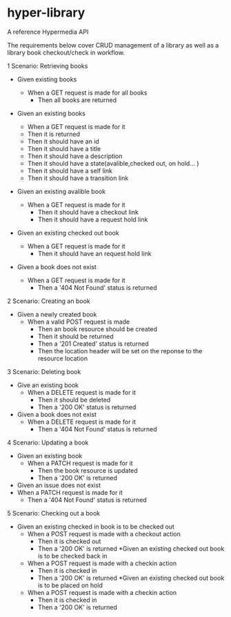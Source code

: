 hyper-library
=============

A reference Hypermedia API 

The requirements below cover CRUD management of a library as well as a library book checkout/check in workflow.

1 Scenario: Retrieving books
  * Given existing books
    * When a GET request is made for all books
      * Then all books are returned
          
  * Given an existing books
     * When a GET request is made for it
      * Then it is returned
      * Then it should have an id
      * Then it should have a title
      * Then it should have a description
      * Then it should have a state(avalible,checked out, on hold... )
      * Then it should have a self link
      * Then it should have a transition link
  * Given an existing avalible book
    * When a GET request is made for it
      * Then it should have a checkout link
      * Then it should have a request hold link
  * Given an existing checked out book
    * When a GET request is made for it
      * Then it should have an request hold link
  * Given a book does not exist
    * When a GET request is made for it
      * Then a '404 Not Found' status is returned
      
2 Scenario: Creating an book
   * Given a newly created book
     * When a valid POST request is made
        * Then an book resource should be created
        * Then it should be returned
        * Then a '201 Created' status is returned
        * Then the location header will be set on the reponse to the resource location
            
3 Scenario: Deleting book
  * Give an existing book
    * When a DELETE request is made for it
      * Then it should be deleted
       * Then a '200 OK' status is returned
  * Given a book does not exist
    * When a DELETE request is made for it
      * Then a '404 Not Found' status is returned
    
4 Scenario: Updating a book
  * Given an existing book
    * When a PATCH request is made for it
        * Then the book resource is updated
        * Then a '200 OK' is returned
  * Given an issue does not exist
   * When a PATCH request is made for it
        * Then a '404 Not Found' status is returned
    
5 Scenario: Checking out a book
  * Given an existing checked in book is to be checked out
    * When a POST request is made with a checkout action
        * Then it is checked out
        * Then a '200 OK' is returned
  *Given an existing checked out book is to be checked back in
    * When a POST request is made with a checkin action
        * Then it is checked in
        * Then a '200 OK' is returned
  *Given an existing checked out book is to be placed on hold 
    * When a POST request is made with a checkin action
        * Then it is checked in
        * Then a '200 OK' is returned

